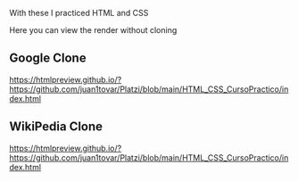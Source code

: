 With these I practiced HTML and CSS

Here you can view the render without cloning

Google Clone
------------

https://htmlpreview.github.io/?https://github.com/juan1tovar/Platzi/blob/main/HTML_CSS_CursoPractico/index.html

WikiPedia Clone
---------------

https://htmlpreview.github.io/?https://github.com/juan1tovar/Platzi/blob/main/HTML_CSS_CursoPractico/index.html
